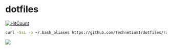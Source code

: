 # dotfiles
[![HitCount](http://hits.dwyl.com/Technetium1/dotfiles.svg)](http://hits.dwyl.com/Technetium1/dotfiles})

```bash
curl -SsL -o ~/.bash_aliases https://github.com/Technetium1/dotfiles/raw/master/.bash_aliases && chmod 644 ~/.bash_aliases
```

![](https://i.imgur.com/lnnfyM5.gif)
